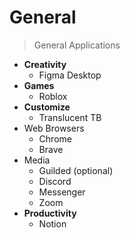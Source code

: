# General
> General Applications

- **Creativity**
  - Figma Desktop
- **Games**
  - Roblox
- **Customize**
  - Translucent TB
- Web Browsers
  - Chrome
  - Brave
- Media
  - Guilded (optional)
  - Discord
  - Messenger
  - Zoom
- **Productivity**
  - Notion

